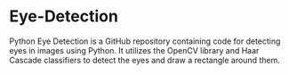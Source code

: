 # Eye-Detection
 Python Eye Detection is a GitHub repository containing code for detecting eyes in images using Python. It utilizes the OpenCV library and Haar Cascade classifiers to detect the eyes and draw a rectangle around them.

